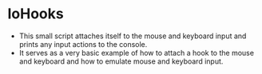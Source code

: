 # IoHooks

- This small script attaches itself to the mouse and keyboard input and prints any input actions to the console.
- It serves as a very basic example of how to attach a hook to the mouse and keyboard and how to emulate mouse and keyboard input.
